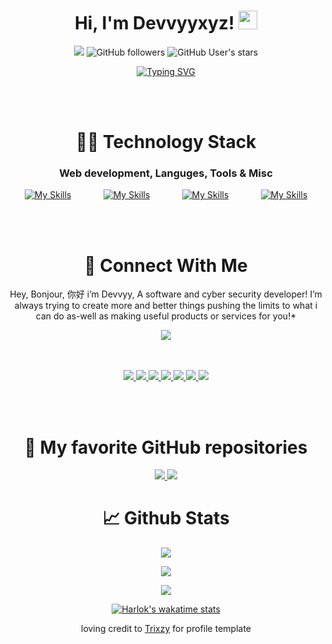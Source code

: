 <h1 align="center">
  Hi, I'm Devvyyxyz!
  <img src="https://media.giphy.com/media/hvRJCLFzcasrR4ia7z/giphy.gif" width="30px"/>
</h1>

<div align="center">
 
![](https://komarev.com/ghpvc/?username=Devvyyxyz)
![GitHub followers](https://img.shields.io/github/followers/devvyyxyz)
![GitHub User's stars](https://img.shields.io/github/stars/devvyyxyz)

<!--- https://readme-typing-svg.herokuapp.com --->
[![Typing SVG](https://readme-typing-svg.herokuapp.com?font=Inconsolata&pause=1000&color=76E63BFF&center=true&vCenter=true&width=435&lines=Discord+bot+developer;Cyber+security+student;Software+designer;Web+designer)](https://github.com/devvyyxyz)
 
</div>

<br></br>

<h1 align="center">
  👨‍💻 Technology Stack
</h1>


<!-- https://github.com/tandpfun/skill-icons -->

<h3 align="center">Web development, Languges, Tools & Misc</h3>
<div align="center">
  
  [![My Skills](https://skillicons.dev/icons?i=js,html,css,nodejs,cloudflare,gcp,mongodb,bootstrap,wordpress&perline=3&theme=dark)](https://github.com/devvyyxyz)&nbsp;&nbsp;&nbsp;&nbsp;&nbsp;&nbsp;&nbsp;&nbsp;&nbsp;&nbsp;&nbsp;&nbsp;&nbsp;[![My Skills](https://skillicons.dev/icons?i=bash,c,cs,cpp,java,php,lua,md&perline=3&theme=dark)](https://github.com/devvyyxyz)&nbsp;&nbsp;&nbsp;&nbsp;&nbsp;&nbsp;&nbsp;&nbsp;&nbsp;&nbsp;&nbsp;&nbsp;&nbsp;[![My Skills](https://skillicons.dev/icons?i=ae,pr,xd,au,ps,ai,aws,gcp,blender,py,codepen,git,figma,firebase,godot,heroku,replit,linux,mongodb,unity,unreal,vscode&perline=3&theme=dark)](https://github.com/devvyyxyz)&nbsp;&nbsp;&nbsp;&nbsp;&nbsp;&nbsp;&nbsp;&nbsp;&nbsp;&nbsp;&nbsp;&nbsp;&nbsp;[![My Skills](https://skillicons.dev/icons?i=bots&perline=3&theme=dark)](https://github.com/devvyyxyz)
  
</div>

<br></br>

<h1 align="center">
  🔗 Connect With Me
</h1> 

<div align="center">
  <p>Hey, Bonjour, 你好 i’m Devvyy, A software and cyber security developer! I’m always trying to create more and better things pushing the limits to what i can do as-well as making useful products or services for you!*</p>
  <picture>
    <img align="center" src="https://lanyard-profile-readme.vercel.app/api/664171400193638401?theme=dark&animated=true&hideDiscrim=false&idleMessage=Probably%20doing%20something%20else..." onclick="return false;">
  </picture> 
  
</div>
<br></br>
<p align="center">
  <a href="https://discordapp.com/users/664171400193638401">
    <img src="https://skillicons.dev/icons?i=discord" />
  </a>
  <a href="https://twitter.com/@devvyyxyz">
    <img src="https://skillicons.dev/icons?i=twitter" />
  </a>
  <a href="https://instagram.com">
    <img src="https://skillicons.dev/icons?i=instagram" />
  </a>
  <a href="https://github.com/devvyyxyz">
    <img src="https://skillicons.dev/icons?i=github" />
  </a>
  <a href="https://www.linkedin.com/in/khyle-mitchell-5a97a1275/">
    <img src="https://skillicons.dev/icons?i=linkedin" />
  </a>
  <a href="https://replit.com/@devvyyxyz">
    <img src="https://skillicons.dev/icons?i=replit" />
  </a>
  <a href="https://stackoverflow.com">
    <img src="https://skillicons.dev/icons?i=stackoverflow" />
  </a>
</p>

<br></br>

<h1 align="center">
  💖 My favorite GitHub repositories
</h1> 
<p align="center">
    <a href="https://github.com/devvyyxyz/noodle-bot">
        <img src="https://github-readme-stats.vercel.app/api/pin/?username=devvyyxyz&repo=noodle-bot&bg_color=0d1117&title_color=58a6ff&text_color=8b949e&icon_color=8b949e&hide_border=true&show_owner=true" />
    </a>
    <a href="https://github.com/devvyyxyz/modrinth-text-packs">
        <img src="https://github-readme-stats.vercel.app/api/pin/?username=devvyyxyz&repo=modrinth-text-packs&bg_color=0d1117&title_color=58a6ff&text_color=8b949e&icon_color=8b949e&hide_border=true&show_owner=true" />
    </a>
</p>


<h1 align="center">
  📈 Github Stats
</h1>

<!-- https://github.com/jstrieb/github-stats -->
<div align="center">
  
![](https://github-readme-streak-stats.herokuapp.com/?user=devvyyxyz&hide_border=true&background=0D1117&currStreakLabel=FFFFFF&sideLabels=FFFFFF&currStreakNum=FFFFFF&dates=FFFFFF&sideNums=FFFFFF&fire=006BD6&ring=006BD6&stroke=FFFFFFFF) 
  
![](https://github-readme-stats.vercel.app/api?username=devvyyxyz&hide_border=true&hide=issues,prs&count_private=true&show_owner=true&show_icons=true&bg_color=0d1117&title_color=ffffff&text_color=ffffff&icon_color=006bd6)
  
![](https://github-readme-stats.vercel.app/api/top-langs/?username=devvyyxyz&hide_border=true&layout=compact&card_width=445&bg_color=0d1117&title_color=ffffff&text_color=ffffff&icon_color=006bd6)

[![Harlok's wakatime stats](https://github-readme-stats.vercel.app/api/wakatime?username=devvyyxyz)](https://github.com/anuraghazra/github-readme-stats)

</div>
<div align="center">
  loving credit to <a href="https://github.com/trixzyy">Trixzy</a> for profile template
</div>
